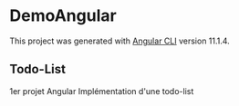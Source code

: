 # DemoAngular

This project was generated with [Angular CLI](https://github.com/angular/angular-cli) version 11.1.4.

## Todo-List

1er projet Angular
Implémentation d'une todo-list



